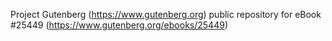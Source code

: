 Project Gutenberg (https://www.gutenberg.org) public repository for eBook #25449 (https://www.gutenberg.org/ebooks/25449)
